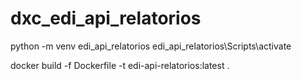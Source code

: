 # dxc_edi_api_relatorios
 
python -m venv edi_api_relatorios
edi_api_relatorios\Scripts\activate


docker build -f Dockerfile -t edi-api-relatorios:latest .
